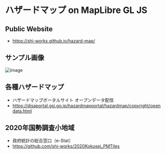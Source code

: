 # ハザードマップ on MapLibre GL JS
## Public Website
- https://shi-works.github.io/hazard-map/

## サンプル画像
![image](https://github.com/shi-works/hazard-map/assets/71203808/29014865-9f7c-41c1-a441-b3754e7f5e7a)

## 各種ハザードマップ
- ハザードマップポータルサイト オープンデータ配信
- https://disaportal.gsi.go.jp/hazardmapportal/hazardmap/copyright/opendata.html

## 2020年国勢調査小地域
- 政府統計の総合窓口（e-Stat）
- https://github.com/shi-works/2020Kokusei_PMTiles

## 
